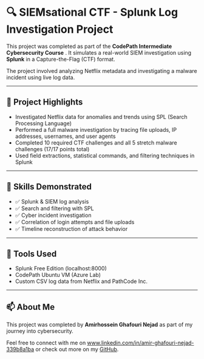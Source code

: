 # 🔍 SIEMsational CTF - Splunk Log Investigation Project

This project was completed as part of the **CodePath Intermediate Cybersecurity Course** . It simulates a real-world SIEM investigation using **Splunk** in a Capture-the-Flag (CTF) format.

The project involved analyzing Netflix metadata and investigating a malware incident using live log data.

---

## 🎯 Project Highlights

- Investigated Netflix data for anomalies and trends using SPL (Search Processing Language)
- Performed a full malware investigation by tracing file uploads, IP addresses, usernames, and user agents
- Completed 10 required CTF challenges and all 5 stretch malware challenges (17/17 points total)
- Used field extractions, statistical commands, and filtering techniques in Splunk

---

## 🧠 Skills Demonstrated

- ✅ Splunk & SIEM log analysis
- ✅ Search and filtering with SPL
- ✅ Cyber incident investigation
- ✅ Correlation of login attempts and file uploads
- ✅ Timeline reconstruction of attack behavior

---

## 🔧 Tools Used

- Splunk Free Edition (localhost:8000)
- CodePath Ubuntu VM (Azure Lab)
- Custom CSV log data from Netflix and PathCode Inc.

---



## 📫 About Me

This project was completed by **Amirhossein Ghafouri Nejad** as part of my journey into cybersecurity.

Feel free to connect with me on www.linkedin.com/in/amir-ghafouri-nejad-339b8a1ba or check out more on my [GitHub](https://github.com/Amirnejad35).
